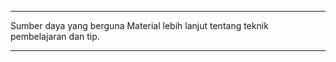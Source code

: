 ----

<!--Teknik Pembelajaran
Lima Strategi dari Barbara Oakley

<!--Dua Cara Berpikir
Pemahaman yang mendalam berasal dari kemampuan untuk beralih antara pemikiran yang terfokus dan pemikiran yang tersebar. done

Mengingat
Meningkatkan kemampuan Anda dalam mengingat informasi penting membantu Anda menghubungkan bagian otak yang berbeda.

Mengikat
Ketika Anda mempelajari beberapa keterampilan secara bersamaan, masing-masing keterampilan yang Anda pelajari akan saling menguatkan satu sama lain.

Bertanya
Saat menyimak pelajaran dari guru, temukan pertanyaan yang bagus, yaitu hal-hal yang ingin Anda ketahui lebih dalam.

Ilusi Kompetensi
Uji diri sendiri, tuliskan hal yang Anda pelajari, ajarkan pada orang lain, dan ulangi hal tersebut saat Anda mempelajari hal baru. Hanya setelah Anda melakukannya, Anda dapat benar-benar yakin bahwa Anda telah memahami suatu hal.

----

Ceramah TED

Bagi orang yang suka menunda

----

Kisah Barbara Oakley

Saat masih kecil, Barbara sulit memahami matematika. Ia berpikir bahwa ia lebih menyukai ilmu humaniora meskipun ia tidak terlalu cerdas di bidang tersebut.
Untuk mewujudkan cita-citanya menjadi ahli bahasa, setelah menamatkan sekolah, ia mendaftar sebagai tentara,
kemudian ia dikirim untuk mempelajari bahasa Rusia. Setelah beberapa tahun bertugas dan meningkatkan karier hingga mencapai pangkat Kapten,
Barbara keluar dari dunia militer dan memutuskan untuk mempelajari teknik. Saat mempelajari teknik, ia mulai mengembangkan metodologi pembelajarannya
karena ia dipaksa untuk memprogram ulang otaknya agar dapat menerima materi yang berbeda. Ternyata, saat kita tidak berbakat akan suatu hal, kerja keras kita dalam mempelajari hal yang
mudah bagi orang lain tersebut akan membuat kita memahaminya dengan lebih mendalam dan komprehensif.


----

Salman Khan 

The One World Schoolhouse

Semangat dan inovasi Sal Khan mengubah pembelajaran bagi jutaan siswa di seluruh dunia. The One World Schoolhouse adalah bacaan wajib bagi siapa pun yang berkomitmen untuk meningkatkan kualitas pendidikan dan menginginkan siswa di mana pun mendapatkan keterampilan dan pengetahuan yang diperlukan untuk sukses di sekolah, karier, dan kehidupan secara umum.


George Lucas
Pembuat Film

--->

Sumber daya yang berguna
Material lebih lanjut tentang teknik pembelajaran dan tip.

----